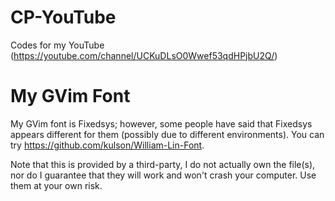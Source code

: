 # CP-YouTube
Codes for my YouTube (https://youtube.com/channel/UCKuDLsO0Wwef53qdHPjbU2Q/)

# My GVim Font
My GVim font is Fixedsys; however, some people have said that Fixedsys appears different for them (possibly due to different environments). You can try https://github.com/kulson/William-Lin-Font.

Note that this is provided by a third-party, I do not actually own the file(s), nor do I guarantee that they will work and won't crash your computer. Use them at your own risk.
